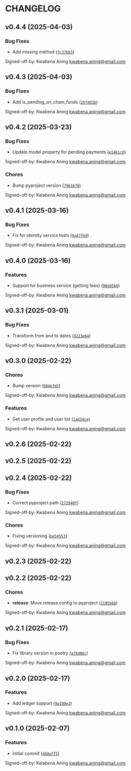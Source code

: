 # CHANGELOG


## v0.4.4 (2025-04-03)

### Bug Fixes

- Add missing method
  ([`fc376b3`](https://github.com/mykobo/mykobo-py/commit/fc376b3591e8a7c676cbd13f532a680487b7fa4c))

Signed-off-by: Kwabena Aning <kwabena.aning@gmail.com>


## v0.4.3 (2025-04-03)

### Bug Fixes

- Add is_pending_on_chain_funds
  ([`25fdd1b`](https://github.com/mykobo/mykobo-py/commit/25fdd1b0ecc0e176e67414368cfcea7a1aa34626))

Signed-off-by: Kwabena Aning <kwabena.aning@gmail.com>


## v0.4.2 (2025-03-23)

### Bug Fixes

- Update model property for pending payments
  ([`e1461c0`](https://github.com/mykobo/mykobo-py/commit/e1461c02e678eb5dae1cd4cba1bbbe603ced9dab))

Signed-off-by: Kwabena Aning <kwabena.aning@gmail.com>

### Chores

- Bump pyproject version
  ([`79b1678`](https://github.com/mykobo/mykobo-py/commit/79b1678120b8febf5c11ae64ed85f3c0d40fc5e1))

Signed-off-by: Kwabena Aning <kwabena.aning@gmail.com>


## v0.4.1 (2025-03-16)

### Bug Fixes

- Fix for identity service tests
  ([`9a47f69`](https://github.com/mykobo/mykobo-py/commit/9a47f692ea51473978937998f76f871cedbbe9fa))

Signed-off-by: Kwabena Aning <kwabena.aning@gmail.com>


## v0.4.0 (2025-03-16)

### Features

- Support for business service (getting fees)
  ([`90dd5b6`](https://github.com/mykobo/mykobo-py/commit/90dd5b66d2506fe966691e36ede9b3740833f52b))

Signed-off-by: Kwabena Aning <kwabena.aning@gmail.com>


## v0.3.1 (2025-03-01)

### Bug Fixes

- Transform from and to dates
  ([`d223e64`](https://github.com/mykobo/mykobo-py/commit/d223e642d23702fb11d35be2772bf3730019a475))

Signed-off-by: Kwabena Aning <kwabena.aning@gmail.com>


## v0.3.0 (2025-02-22)

### Chores

- Bump version
  ([`084efd2`](https://github.com/mykobo/mykobo-py/commit/084efd276b52eca65dfaceba5dfbf50483c2c96b))

Signed-off-by: Kwabena Aning <kwabena.aning@gmail.com>

### Features

- Get user profile and user list
  ([`1ad3dce`](https://github.com/mykobo/mykobo-py/commit/1ad3dce46525d7b97d88795446eda0553f1a438c))

Signed-off-by: Kwabena Aning <kwabena.aning@gmail.com>


## v0.2.6 (2025-02-22)


## v0.2.5 (2025-02-22)


## v0.2.4 (2025-02-22)

### Bug Fixes

- Correct pyproject path
  ([`272940f`](https://github.com/mykobo/mykobo-py/commit/272940fa6b2b203eeaeb27b1aa1422ba8f032283))

Signed-off-by: Kwabena Aning <kwabena.aning@gmail.com>

### Chores

- Fixing versioning
  ([`be54553`](https://github.com/mykobo/mykobo-py/commit/be54553255922f5718794ef52f2d518510b0fd14))

Signed-off-by: Kwabena Aning <kwabena.aning@gmail.com>


## v0.2.3 (2025-02-22)


## v0.2.2 (2025-02-22)

### Chores

- **release**: Move release config to pyproject
  ([`2195b6b`](https://github.com/mykobo/mykobo-py/commit/2195b6b8fbae79926706983f1763d49a91bf46cb))

Signed-off-by: Kwabena Aning <kwabena.aning@gmail.com>


## v0.2.1 (2025-02-17)

### Bug Fixes

- Fix library version in poetry
  ([`a76d06c`](https://github.com/mykobo/mykobo-py/commit/a76d06c42c5cdd7537f026991b440e854f120d01))

Signed-off-by: Kwabena Aning <kwabena.aning@gmail.com>


## v0.2.0 (2025-02-17)

### Features

- Add ledger support
  ([`9a100e2`](https://github.com/mykobo/mykobo-py/commit/9a100e2ccb9e0624d3e98c1ad27a04fdb70c26f4))

Signed-off-by: Kwabena Aning <kwabena.aning@gmail.com>


## v0.1.0 (2025-02-07)

### Features

- Initial commit
  ([`460aff5`](https://github.com/mykobo/mykobo-py/commit/460aff58aca84c4e634dffc15cf08fdc4b0b5086))

Signed-off-by: Kwabena Aning <kwabena.aning@gmail.com>
